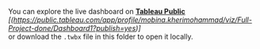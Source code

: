 You can explore the live dashboard on **[Tableau Public](#)** *[(https://public.tableau.com/app/profile/mobina.kherimohammad/viz/Full-Project-done/Dashboard1?publish=yes)]*  
or download the `.twbx` file in this folder to open it locally.

